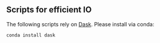 Scripts for efficient IO
---

The following scripts rely on [Dask](https://docs.dask.org/en/latest/index.html). 
Please install via conda:

```
conda install dask
```
